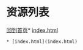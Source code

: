 
# 资源列表

[回到首页](https://charleechan.github.io/MyWiki)* [index.html](index.html)


```mind:height=300,title=内容概要,color
* [index.html](index.html)
```

